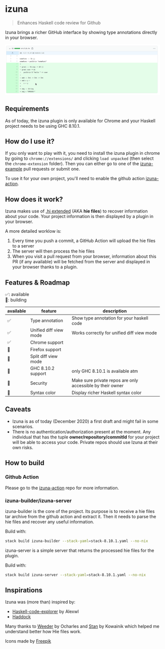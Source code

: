 # izuna

> Enhances Haskell code review for Github

Izuna brings a richer GitHub interface by showing type annotations directly in your browser.

![gif demo](./demo.gif)

## Requirements

As of today, the izuna plugin is only available for Chrome and your Haskell project needs to be using GHC 8.10.1.

## How do I use it?

If you only want to play with it, you need to install the izuna plugin in chrome by going to `chrome://extensions/` and clicking `load unpacked` (then select the `chrome-extension` folder). Then you can either go to one of the [izuna-example](https://github.com/matsumonkie/izuna-example/pulls) pull requests or submit one.

To use it for your own project, you'll need to enable the github action [izuna-action](https://github.com/matsumonkie/izuna-action/).

## How does it work?

Izuna makes use of [.hi extended](https://gitlab.haskell.org/ghc/ghc/-/wikis/hie-files) (AKA **hie files**) to recover information about your code. Your project information is then displayed by a plugin in your browser.

A more detailed worklow is:
1. Every time you push a commit, a GitHub Action will upload the hie files to a server
2. The server will then process the hie files
3. When you visit a pull request from your browser, information about this PR (if any available) will be fetched from the server and displayed in your browser thanks to a plugin.

## Features & Roadmap

✅: available<br/>
🔧: building<br/>


| available | feature                | description                                                |
|-----------|------------------------|------------------------------------------------------------|
| ✅        | Type annotation        | Show type annotation for your haskell code                 |
| ✅        | Unified diff view mode | Works correctly for unified diff view mode                 |
| ✅        | Chrome support         |                                                            |
| 🔧        | Firefox support        |                                                            |
| 🔧        | Split diff view mode   |                                                            |
| 🔧        | GHC 8.10.2 support     | only GHC 8.10.1 is available atm                           |
| 🔧        | Security               | Make sure private repos are only accessible by their owner |
| 🔧        | Syntax color           | Display richer Haskell syntax color                        |

## Caveats

- Izuna is as of today (December 2020) a first draft and might fail in some scenarios.
- There is no authentication/authorization present at the moment. Any individual that has the tuple **owner/repository/commitId** for your project will be able to access your code. Private repos should use Izuna at their own risks.

## How to build

### Github Action

Please go to the [izuna-action](https://github.com/matsumonkie/izuna-action/) repo for more information.

### izuna-builder/izuna-server

izuna-builder is the core of the project. Its purpose is to receive a hie files tar archive from the github action and extract it.
Then it needs to parse the hie files and recover any useful information.

Build with:
```bash
stack build izuna-builder --stack-yaml=stack-8.10.1.yaml --no-nix
```

izuna-server is a simple server that returns the processed hie files for the plugin.

Build with:
```bash
stack build izuna-server --stack-yaml=stack-8.10.1.yaml --no-nix
```

## Inspirations

Izuna was (more than) inspired by:
- [Haskell-code-explorer](https://github.com/alexwl/haskell-code-explorer) by Alexwl
- [Haddock](https://github.com/haskell/haddock/)

Many thanks to [Weeder](https://github.com/ocharles/weeder/) by Ocharles and [Stan](https://github.com/kowainik/stan) by Kowainik which helped me understand better how Hie files work.


Icons made by [Freepik](https://www.flaticon.com/authors/freepik)
